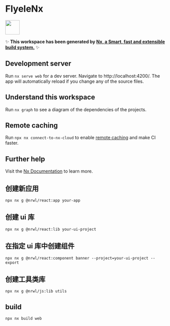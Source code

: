 # FlyeleNx

<a alt="Nx logo" href="https://nx.dev" target="_blank" rel="noreferrer"><img src="https://raw.githubusercontent.com/nrwl/nx/master/images/nx-logo.png" width="45"></a>

✨ **This workspace has been generated by [Nx, a Smart, fast and extensible build system.](https://nx.dev)** ✨

## Development server

Run `nx serve web` for a dev server. Navigate to http://localhost:4200/. The app will automatically reload if you change any of the source files.

## Understand this workspace

Run `nx graph` to see a diagram of the dependencies of the projects.

## Remote caching

Run `npx nx connect-to-nx-cloud` to enable [remote caching](https://nx.app) and make CI faster.

## Further help

Visit the [Nx Documentation](https://nx.dev) to learn more.

## 创建新应用

`npx nx g @nrwl/react:app your-app`

## 创建 ui 库

`npx nx g @nrwl/react:lib your-ui-project`

## 在指定 ui 库中创建组件



```
npx nx g @nrwl/react:component banner --project=your-ui-project --export

```

## 创建工具类库

`npx nx g @nrwl/js:lib utils`

## build

```
npx nx build web
```
